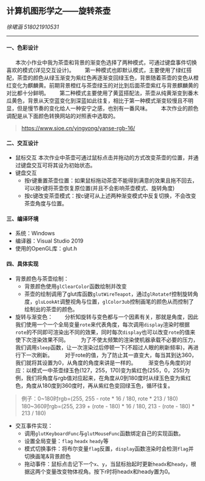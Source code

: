 ## 计算机图形学之——旋转茶壶
*徐珺涵 518021910531*

---
#### 一、色彩设计
&nbsp;&nbsp;&nbsp;&nbsp;&nbsp;&nbsp;本次小作业中我为茶壶和背景的渐变色选择了两种模式，可通过键盘事件切换喜欢的模式(详见交互设计)。
&nbsp;&nbsp;&nbsp;&nbsp;&nbsp;&nbsp;第一种模式也即默认模式，主要使用了绿红搭配，茶壶的颜色从绿玉渐变为紫红色再逐渐变回绿玉色，背景随着茶壶的变色从橙红变化为麒麟黄。前期背景橙红与茶壶绿玉的对比到后面茶壶紫红与背景麒麟黄的对比都十分鲜明。
&nbsp;&nbsp;&nbsp;&nbsp;&nbsp;&nbsp;第二种模式主要使用了黄蓝搭配法，茶壶从纯黄渐变到番木瓜黄色，背景从天空蓝变化到深蓝如此往复，相比于第一种模式渐变较慢且不明显，但是慢节奏的变化给人一种安宁之感，也别有一番风味。
&nbsp;&nbsp;&nbsp;&nbsp;&nbsp;&nbsp;本次作业的颜色调配是从下面颜色转换网站的对照表中选取的。
> https://www.sioe.cn/yingyong/yanse-rgb-16/
#### 二、交互设计
- 鼠标交互
  本次作业中茶壶可通过鼠标点击并拖动的方式改变茶壶的位置，并通过键盘交互可将其设为初始状态。
- 键盘交互
  - 按r键重置茶壶位置：如果鼠标拖动茶壶不能得到满意的效果且拖不回去，可以按r键将茶壶恢复原位置(并且不会影响茶壶模式、旋转角度)
  - 按c键改变茶壶模式：按c键可从上述两种渐变模式中反复切换，不会改变茶壶角度与位置。
#### 三、编译环境
- 系统：Windows
- 编译器：Visual Studio 2019
- 使用的OpenGL库：glut.h
#### 四、具体实现
- 背景颜色与茶壶绘制：
  - 背景颜色使用`glClearColor`函数绘制并改变
  - 茶壶的绘制调用了glut库函数`glutWireTeapot`，通过`glRotatef`控制旋转角度，`gluLookAt`调整视角与位置，`glColor3ub`控制画笔的颜色从而控制了绘制出的茶壶的颜色。
- 旋转与渐变色：
&nbsp;&nbsp;&nbsp;&nbsp;&nbsp;&nbsp;&nbsp;分析知旋转与变色都与一个因素有关，那就是角度，因此我们使用一个一个全局变量`rote`来代表角度，每次调用`display`渲染时根据`rote`的不同即可渲染出不同的效果，同时每次`display`也可以改变`rote`的值来使下次渲染效果不同。
&nbsp;&nbsp;&nbsp;&nbsp;&nbsp;&nbsp;&nbsp;为了不使太频繁的渲染使机器承载不必要的压力，我们调用`sleep`函数，让一次渲染过后停顿一下(不超过人眼的刷新频率)，再进行下一次刷新。
&nbsp;&nbsp;&nbsp;&nbsp;&nbsp;&nbsp;&nbsp;对于rote的值，为了防止其一直变大，每当其到达360，我们就将其设置为0，从角度的角度来讲是一样的。
&nbsp;&nbsp;&nbsp;&nbsp;&nbsp;&nbsp;&nbsp;渐变色与角度的对应：以模式一中茶壶绿玉色(127，255，170)变为紫红色(255，0，255)为例，我们将角度与rgb值对应起来，在角度从0到180度时从绿玉色变为紫红色，角度从180度到360度时，再从紫红色变回绿玉色，循环往复。
> 例子：0~180时rgb=(255, 255 - rote * 16 / 180, rote * 213 / 180)
> 180~360时rgb=(255, 239 + (rote - 180) * 16 / 180, 213 - (rote - 180) * 213 / 180)
- 交互事件实现：
  - 调用`glutKeyboardFunc`与`glutMouseFunc`函数绑定自己的实现函数。
  - 设置全局变量：`flag` `headx` `heady`等
  - 模式切换事件：将布尔变量`flag`反置，`display`函数渲染时会检测`flag`并切换画笔&背景颜色
  - 拖动事件：鼠标点击记下一个`x`、`y`，当鼠标抬起时更新`headx`和`heady`，根据这两个变量改变物体视角。按下r时将headx和heady置为0。
  
